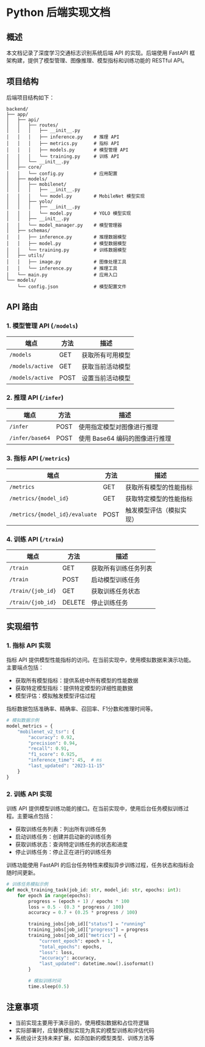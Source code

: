 # Python 后端实现文档

## 概述

本文档记录了深度学习交通标志识别系统后端 API 的实现。后端使用 FastAPI 框架构建，提供了模型管理、图像推理、模型指标和训练功能的 RESTful API。

## 项目结构

后端项目结构如下：

```
backend/
├── app/
│   ├── api/
│   │   ├── routes/
│   │   │   ├── __init__.py
│   │   │   ├── inference.py    # 推理 API
│   │   │   ├── metrics.py      # 指标 API
│   │   │   ├── models.py       # 模型管理 API
│   │   │   └── training.py     # 训练 API
│   │   └── __init__.py
│   ├── core/
│   │   └── config.py           # 应用配置
│   ├── models/
│   │   ├── mobilenet/
│   │   │   ├── __init__.py
│   │   │   └── model.py        # MobileNet 模型实现
│   │   ├── yolo/
│   │   │   ├── __init__.py
│   │   │   └── model.py        # YOLO 模型实现
│   │   ├── __init__.py
│   │   └── model_manager.py    # 模型管理器
│   ├── schemas/
│   │   ├── inference.py        # 推理数据模型
│   │   ├── model.py            # 模型数据模型
│   │   └── training.py         # 训练数据模型
│   ├── utils/
│   │   ├── image.py            # 图像处理工具
│   │   └── inference.py        # 推理工具
│   └── main.py                 # 应用入口
└── models/
    └── config.json             # 模型配置文件
```

## API 路由

### 1. 模型管理 API (`/models`)

| 端点 | 方法 | 描述 |
|------|------|------|
| `/models` | GET | 获取所有可用模型 |
| `/models/active` | GET | 获取当前活动模型 |
| `/models/active` | POST | 设置当前活动模型 |

### 2. 推理 API (`/infer`)

| 端点 | 方法 | 描述 |
|------|------|------|
| `/infer` | POST | 使用指定模型对图像进行推理 |
| `/infer/base64` | POST | 使用 Base64 编码的图像进行推理 |

### 3. 指标 API (`/metrics`)

| 端点 | 方法 | 描述 |
|------|------|------|
| `/metrics` | GET | 获取所有模型的性能指标 |
| `/metrics/{model_id}` | GET | 获取特定模型的性能指标 |
| `/metrics/{model_id}/evaluate` | POST | 触发模型评估（模拟实现） |

### 4. 训练 API (`/train`)

| 端点 | 方法 | 描述 |
|------|------|------|
| `/train` | GET | 获取所有训练任务列表 |
| `/train` | POST | 启动模型训练任务 |
| `/train/{job_id}` | GET | 获取训练任务状态 |
| `/train/{job_id}` | DELETE | 停止训练任务 |

## 实现细节

### 1. 指标 API 实现

指标 API 提供模型性能指标的访问。在当前实现中，使用模拟数据来演示功能。主要端点包括：

- 获取所有模型指标：提供系统中所有模型的性能数据
- 获取特定模型指标：提供特定模型的详细性能数据
- 模型评估：模拟触发模型评估过程

指标数据包括准确率、精确率、召回率、F1分数和推理时间等。

```python
# 模拟数据示例
model_metrics = {
    "mobilenet_v2_tsr": {
        "accuracy": 0.92,
        "precision": 0.94,
        "recall": 0.91,
        "f1_score": 0.925,
        "inference_time": 45,  # ms
        "last_updated": "2023-11-15"
    }
}
```

### 2. 训练 API 实现

训练 API 提供模型训练功能的接口。在当前实现中，使用后台任务模拟训练过程。主要端点包括：

- 获取训练任务列表：列出所有训练任务
- 启动训练任务：创建并启动新的训练任务
- 获取训练状态：查询特定训练任务的状态和进度
- 停止训练任务：停止正在进行的训练任务

训练功能使用 FastAPI 的后台任务特性来模拟异步训练过程，任务状态和指标会随时间更新。

```python
# 训练任务模拟示例
def mock_training_task(job_id: str, model_id: str, epochs: int):
    for epoch in range(epochs):
        progress = (epoch + 1) / epochs * 100
        loss = 0.5 - (0.3 * progress / 100)
        accuracy = 0.7 + (0.25 * progress / 100)
        
        training_jobs[job_id]["status"] = "running"
        training_jobs[job_id]["progress"] = progress
        training_jobs[job_id]["metrics"] = {
            "current_epoch": epoch + 1,
            "total_epochs": epochs,
            "loss": loss,
            "accuracy": accuracy,
            "last_updated": datetime.now().isoformat()
        }
        
        # 模拟训练时间
        time.sleep(0.5)
```

## 注意事项

- 当前实现主要用于演示目的，使用模拟数据和占位符逻辑
- 实际部署时，应替换模拟实现为真实的模型训练和评估代码
- 系统设计支持未来扩展，如添加新的模型类型、训练方法等 